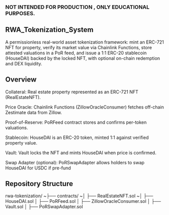 ### NOT INTENDED FOR PRODUCTION , ONLY EDUCATIONAL PURPOSES. 

## RWA_Tokenization_System
A permissionless real-world asset tokenization framework: mint an ERC-721 NFT for property, verify its market value via Chainlink Functions, store attested valuations in a PoR feed, and issue a 1:1 ERC-20 stablecoin (HouseDAI) backed by the locked NFT, with optional on-chain redemption and DEX liquidity.

## Overview

Collateral: Real estate property represented as an ERC-721 NFT (RealEstateNFT).

Price Oracle: Chainlink Functions (ZillowOracleConsumer) fetches off-chain Zestimate data from Zillow.

Proof-of-Reserve: PoRFeed contract stores and confirms per-token valuations.

Stablecoin: HouseDAI is an ERC-20 token, minted 1:1 against verified property value.

Vault: Vault locks the NFT and mints HouseDAI when price is confirmed.

Swap Adapter (optional): PoRSwapAdapter allows holders to swap HouseDAI for USDC if pre-fund


##  Repository Structure

rwa-tokenization/
~├── contracts/
~│ ├── RealEstateNFT.sol
~│ ├── HouseDAI.sol
│ ├── PoRFeed.sol
│ ├── ZillowOracleConsumer.sol
│ ├── Vault.sol
│ ├── PoRSwapAdapter.sol

